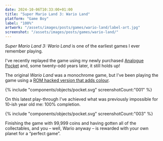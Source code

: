 ```yaml
---
date: 2024-10-06T10:33:00+01:00
title: "Super Mario Land 3: Wario Land"
platform: "Game Boy"
label: "100%"
artwork: "/assets/images/posts/games/wario-land/label-art.jpg"
screenshot: "/assets/images/posts/games/wario-land/"
---
```


*Super Mario Land 3: Wario Land* is one of the earliest games I ever remember playing. 

I've recently replayed the game using my newly purchased [Analogue Pocket](https://www.analogue.co/pocket) and, some twenty-odd years later, it still holds up! 

The original *Wario Land* was a monochrome game, but I've been playing the game using a [ROM hacked version that adds colour](https://www.romhacking.net/hacks/6683/).

{% include "components/objects/pocket.svg" screenshotCount:"001" %}

On this latest play-through I've achieved what was previously impossible for 10-ish year old me: 100% completion. 

{% include "components/objects/pocket.svg" screenshotCount:"003" %}

Finishing the game with 99,999 coins and having gotten all of the collectables, and you – well, Wario anyway – is rewarded with your own planet for a “perfect game”.
